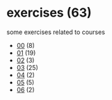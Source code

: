 # exercises (63)
some exercises related to courses

+ [00](00/README.md) (8)
+ [01](01/README.md) (19)
+ [02](02/README.md) (3)
+ [03](03/README.md) (25)
+ [04](04/README.md) (2)
+ [05](05/README.md) (5)
+ [06](06/README.md) (2)
